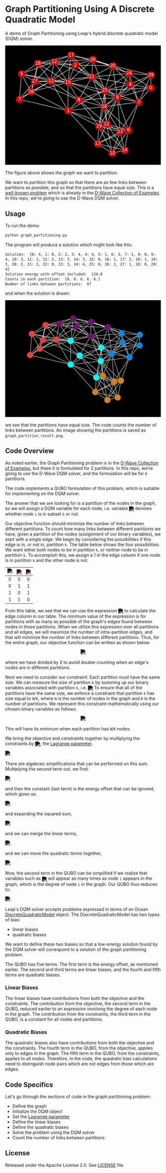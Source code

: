 # Graph Partitioning Using A Discrete Quadratic Model

A demo of Graph Partitioning using Leap's hybrid discrete quadratic model (DQM) solver.

<img style="filter:invert(1)" alt="Original Plot" src="./readme_imgs/not_partition_yet.png">

The figure above shows the graph we want to partition.

We want to partition this graph so that there are as few links between
partitions as possible, and so that the partitions have equal size.
This is a [well-known problem](https://en.wikipedia.org/wiki/Graph_partition) which is already in the [D-Wave Collection of Examples](https://github.com/dwave-examples/graph-partitioning). In this repo, we're going to use the D-Wave DQM 
solver.

## Usage

To run the demo:

```bash
python graph_partitioning.py
```

The program will produce a solution which might look like this:

```
Solution:  {0: 4, 1: 0, 2: 2, 3: 4, 4: 4, 5: 1, 6: 3, 7: 1, 8: 0, 9: 4, 10: 3, 11: 1, 12: 2, 13: 3, 14: 3, 15: 0, 16: 1, 17: 2, 18: 1, 19: 3, 20: 2, 21: 2, 22: 0, 23: 3, 24: 4, 25: 0, 26: 2, 27: 1, 28: 0, 29: 4}
Solution energy with offset included:  134.0
Counts in each partition:  [6. 6. 6. 6. 6.]
Number of links between partitions:  67
```

and when the solution is drawn:

<img style="filter:invert(1)" alt="Partition Plot" src="./readme_imgs/partition.png">

we see that the partitions have equal size. The code counts the number of links
between partitions. An image showing the partitions is saved as
`graph_partition_result.png`.

## Code Overview

As noted earlier, the Graph Partitioning problem is in the [D-Wave Collection of Examples](https://github.com/dwave-examples/graph-partitioning), but there it is formulated for 2 partitions. In this repo, we're going to use the D-Wave DQM solver, and the formulation will be for `K` partitions.

The code implements a QUBO formulation of this problem, which is suitable for implementing on the DQM solver.

The answer that we are looking for is a partition of the nodes in the graph, so we will assign a DQM variable for each node, i.e. variable <img align="center" style="filter:invert(1)" src="https://latex.codecogs.com/svg.latex?\small\,x_{ik}\">
denotes whether node `i` is in subset `k` or not.

Our objective function should minimize the number of 
links between different partitions. To
count how many links between different partitions we have, 
given a partition of the nodes (assignment of our binary variables), 
we start with a single edge. We begin by considering the possibilities
if this edge is in, or not in, partition `k`. The table below shows the
four possibilities. We want either both nodes to be in partition `k`, or 
neither node to be in partition `k`. To accomplish this, we assign a 1
in the edge column if one node is in partition `k` and the other node is not.

| <img style="filter:invert(1)" src="https://latex.codecogs.com/svg.latex?\small\,x_{ik}\"> | <img align="center" style="filter:invert(1)" src="https://latex.codecogs.com/svg.latex?\small\,x_{jk}\"> | <img align="center" style="filter:invert(1)" src="https://latex.codecogs.com/svg.latex?\text{edge}(i,j)">|
| :---: | :---: | :---: |
| 0 | 0 | 0 |
| 0 | 1 | 1 |
| 1 | 0 | 1 |
| 1 | 1 | 0 |


From this table, we see that we can use the expression <img align="center" style="filter:invert(1)" src="https://latex.codecogs.com/svg.latex?\small\,x_{ik}+x_{jk}-2x_{ik}x_{jk}\"> to calculate the edge column in our table.
The minimum value of the expression is for partitions with as many as possible
of the graph's edges found between nodes in those partitions. When we utilize
this expression over all partitions and all edges, we will maximize the number 
of intra-partition edges, and that will minimize the number of links
between different partitions. Thus, for the entire graph, our objective
function can be written as shown below:

<p align="center">
<img style="filter:invert(1)" 
src="https://latex.codecogs.com/svg.latex?\begin{align*}\large\text{Objective}=\frac{1}{2}\sum_{k=1}^K\sum_{(i,j)\in\,E}\left(x_{ik}+x_{jk}-2x_{ik}x_{jk}\right)\end{align*}\">

</p>

where we have divided by 2 to avoid double-counting when an edge's nodes are 
in different partitions.

Next we need to consider our constraint:  Each partition must have the
same size.  We can measure the size of partition `k` by summing up our binary
variables associated with partition `k`, i.e. 
<img align="center" style="filter:invert(1)" src="https://latex.codecogs.com/svg.latex?\small(x_{1k}+x_{2k}+\ldots).">
To ensure that all of the partitions have the same size, we enforce a
constraint that partition `k` has size equal to `N`/`K`, where `N` is the number
of nodes in the graph and `K` is the number of partitions.
We represent this constraint mathematically using our chosen
binary variables as follows:


<p align="center">
<img style="filter:invert(1)"
src="https://latex.codecogs.com/svg.latex?\begin{align*}\large\text{Constraint}=\sum_{k=1}^K\left(\sum_{i=1}^Nx_{ik}-\frac{N}{K}\right)^2\end{align*}\">
</p>

This will have its minimum when each partition has `N`/`K`  nodes.

We bring the objective and constraints together by multiplying the 
constraints by <img align="center" style="filter:invert(1)" src="https://latex.codecogs.com/svg.latex?\small\gamma">,
 the [Lagrange parameter](https://en.wikipedia.org/wiki/Lagrange_multiplier).


<p align="left">
<img style="filter:invert(1)"
src="https://latex.codecogs.com/svg.latex?\large\text{QUBO}=\frac{1}{2}\sum_{k=1}^K\sum_{(i,j)\in\,E}\left(x_{ik}+x_{jk}-2x_{ik}x_{jk}\right)+\gamma\sum_{k=1}^K\left(\sum_{i=1}^Nx_{ik}-\frac{N}{K}\right)^2">
</p>

There are algebraic simplifications that can be performed on this sum.
Multiplying the second term out, we find:


<p align="left">
<img style="filter:invert(1)"
src="https://latex.codecogs.com/svg.latex?\begin{align*}\large\text{QUBO}=\frac{1}{2}\sum_{k=1}^K\sum_{(i,j)\in\,E}\left(x_{ik}+x_{jk}-2x_{ik}x_{jk}\right)+\gamma\sum_{k=1}^K\left(\sum_{i=1}^Nx_{ik}\right)^2+\gamma\sum_{k=1}^K\left(-2\frac{N}{K}\sum_{i=1}^Nx_{ik}\right)+\gamma\sum_{k=1}^K\frac{N^2}{K^2}\end{align*}\">
</p>

and then the constant (last term) is the energy offset that can be ignored, which gives us:

<p align="left">
<img style="filter:invert(1)"
src="https://latex.codecogs.com/svg.latex?\begin{align*}\large\text{QUBO}=\frac{1}{2}\sum_{k=1}^K\sum_{(i,j)\in\,E}\left(x_{ik}+x_{jk}-2x_{ik}x_{jk}\right)+\gamma\sum_{k=1}^K\left(\sum_{i=1}^Nx_{ik}\right)^2+\gamma\sum_{k=1}^K\left(-2\frac{N}{K}\sum_{i=1}^Nx_{ik}\right)\end{align*}\">
</p>

and expanding the squared sum,

<p align="left">
<img style="filter:invert(1)"
src="https://latex.codecogs.com/svg.latex?\begin{align*}\large\text{QUBO}=\frac{1}{2}\sum_{k=1}^K\sum_{(i,j)\in\,E}\left(x_{ik}+x_{jk}-2x_{ik}x_{jk}\right)+\gamma\sum_{k=1}^K\left(\sum_{i=1}^Nx_{ik}+2\sum_{i=1}^N\sum_{j>i}^Nx_{ik}x_{jk}\right)+\gamma\sum_{k=1}^K\left(-2\frac{N}{K}\sum_{i=1}^Nx_{ik}\right)\end{align*}\">
</p>

and we can merge the linear terms,

<p align="left">
<img style="filter:invert(1)"
src="https://latex.codecogs.com/svg.latex?\begin{align*}\large\text{QUBO}=\frac{1}{2}\sum_{k=1}^K\sum_{(i,j)\in\,E}\left(x_{ik}+x_{jk}-2x_{ik}x_{jk}\right)+\gamma\big(1-2\frac{N}{K}\big)\sum_{k=1}^K\sum_{i=1}^Nx_{ik}+2\gamma\sum_{k=1}^K\sum_{i=1}^N\sum_{j>i}^Nx_{ik}x_{jk}\end{align*}\">
</p>


and we can move the quadratic terms together,

<p align="left">
<img style="filter:invert(1)"
src="https://latex.codecogs.com/svg.latex?\begin{align*}\large\text{QUBO}=\frac{1}{2}\sum_{k=1}^K\sum_{(i,j)\in\,E}\left(x_{ik}+x_{jk}\right)+\gamma\big(1-2\frac{N}{K}\big)\sum_{k=1}^K\sum_{i=1}^Nx_{ik}-\sum_{k=1}^K\sum_{(i,j)\in\,E}x_{ik}x_{jk}+2\gamma\sum_{k=1}^K\sum_{i=1}^N\sum_{j>i}^Nx_{ik}x_{jk}\end{align*}\">
</p>

Now, the second term in the QUBO can be simplified if we realize that variables such as <img align="center" style="filter:invert(1)" src="https://latex.codecogs.com/svg.latex?\small\,x_{ik}\"> will
appear as many times as node `i` appears in the graph, which is the
degree of node `i` in the graph. Our QUBO thus reduces to:


<p align="left">
<img style="filter:invert(1)"
src="https://latex.codecogs.com/svg.latex?\begin{align*}\large\text{QUBO}=\frac{1}{2}\sum_{k=1}^K\sum_{i=1}^N\text{deg}(i)\,x_{ik}+\gamma\big(1-2\frac{N}{K}\big)\sum_{k=1}^K\sum_{i=1}^Nx_{ik}-\sum_{k=1}^K\sum_{(i,j)\in\,E}x_{ik}x_{jk}+2\gamma\sum_{k=1}^K\sum_{i=1}^N\sum_{j>i}^Nx_{ik}x_{jk}\end{align*}\">
</p>

Leap's DQM solver accepts problems expressed in terms of an
Ocean [DiscreteQuadraticModel](https://docs.ocean.dwavesys.com/en/stable/docs_dimod/reference/dqm.html) object.
The DiscreteQuadraticModel has two types of bias:

* linear biases
* quadratic biases

We want to define these two biases so that a low-energy solution found by the DQM solver will correspond to a solution of the graph partitioning problem.

The QUBO has five terms. The first term is the energy offset, as mentioned
earlier. The second and third terms are linear biases, and the fourth and
fifth terms are quadratic biases.

### Linear Biases

The linear biases have contributions from both the objective and the
constraints. The contribution from the objective, the second term in the QUBO,
 reduced earlier to an expression involving the degree of each node in the 
graph. The contribution from the constraints, the third term in the QUBO,
is a constant for all nodes and partitions.

### Quadratic Biases

The quadratic biases also have contributions from both the objective and the
constraints. The fourth term in the QUBO, from the objective, applies only
to edges in the graph. The fifth term in the QUBO, from the constraints,
applies to all nodes. Therefore, in the code, the quadratic bias calculations
need to distinguish node pairs which are not edges from those which are edges.

## Code Specifics

Let's go through the sections of code in the graph partitioning problem:

* Define the graph
* Initialize the DQM object
* Set the [Lagrange parameter](https://en.wikipedia.org/wiki/Lagrange_multiplier)
* Define the linear biases
* Define the quadratic biases
* Solve the problem using the DQM solver
* Count the number of links between partitions

## License

Released under the Apache License 2.0. See [LICENSE](LICENSE) file.
